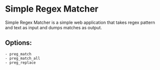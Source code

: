 # Simple Regex Matcher

Simple Regex Matcher is a simple web application that takes regex pattern and text as input and dumps matches as output.

## Options: 
    - preg_match
    - preg_match_all
    - preg_replace
